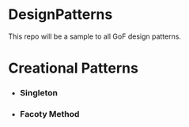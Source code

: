 # DesignPatterns
This repo will be a sample to all GoF design patterns.

# Creational Patterns
  - ### Singleton
  - ### Facoty Method